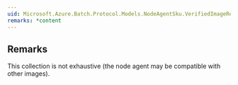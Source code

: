 ```yaml
---  
uid: Microsoft.Azure.Batch.Protocol.Models.NodeAgentSku.VerifiedImageReferences  
remarks: *content  
---  
```

  
## Remarks  
 This collection is not exhaustive (the node agent may be             compatible with other images).